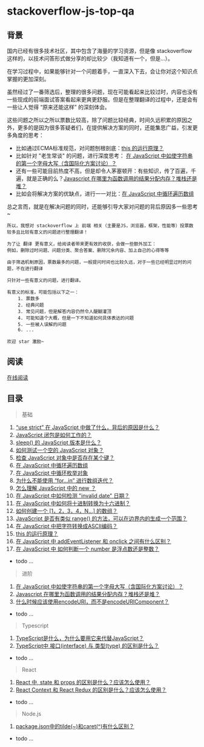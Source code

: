 # stackoverflow-js-top-qa

## 背景

国内已经有很多技术社区，其中包含了海量的学习资源，但是像 stackoverflow 这样的，以技术问答形式做分享的却比较少（我知道有一个，但是...）。

在学习过程中，如果能够针对一个问题着手，一直深入下去，会让你对这个知识点掌握的更加深刻。

虽然经过了一番筛选后，整理的很多问题，现在可能看起来比较过时，内容也没有一些现成的前端面试答案看起来更爽更舒服。但是在整理翻译的过程中，还是会有一些让人觉得 “原来还能这样” 的深刻体会。

这些问题之所以之所以票数比较高，除了问题比较经典，时间久远积累的原因之外，更多的是因为很多答疑者们，在提供解决方案的同时，还能集思广益，引发更多角度的思考：

- 比如通过ECMA标准规范，对问题刨根剖底：[this 的运行原理？](./contents/basic/this.md)
- 比如针对 "老生常谈" 的问题，进行深度思考： [在 JavaScript 中如使字符串的第一个字母大写（含国际化方案讨论）？](./contents/advanced/firstStrToUppercase.md)
- 还有一些可能目前热度不高，但是却令人茅塞顿开：有些知识，传了百遍，千遍，就是正确的么？[Javascript 在哪里为函数调用的结果分配内存？堆栈还是堆？](./contents/advanced/heapAndStack.md)
- 比如会将解决方案的优缺点，进行一一对比：[在 JavaScript 中循环遍历数组](./contents/basic/loopArray.md)

总之言而，就是在解决问题的同时，还能够引导大家对问题的背后原因多一些思考~

    所以，我想对 stackoverflow 上 前端 相关（主要是JS，浏览器，框架，性能等）投票数较多且比较有意义的问题进行整理翻译！
    
    为了让 翻译 更有意义，给阅读者带来更有效的收获，会做一些额外加工：
    例如，删除过时问题、问题分类、聚合答案、删除冗余内容、加上自己的心得等等

    由于筛选机制原因，票数最多的问题，一般提问时间也比较久远，对于一些已经明显过时的问题，不在进行翻译
    
    只针对一些有意义的问题，进行翻译。

    有意义的标准，可能包括以下之一：
        1. 票数多
        2. 经典问题
        3. 常见问题，但是解答内容仍然令人醍醐灌顶
        4. 可能知道个大概，但是一下不知道如何具体表达的问题
        5. 一些被人误解的问题
        6. ...

    欢迎 star 激励~

## 阅读

[在线阅读](https://stackoverflow-js-top-qa.vercel.app)

## 目录

> 基础

1. [“use strict” 在 JavaScript 中做了什么，背后的原因是什么？](./contents/basic/use_strict.md)
2. [JavaScript 闭包是如何工作的？](./contents/basic/closures.md)
3. [sleep() 的 JavaScript 版本是什么？](./contents/basic/sleep.md)
4. [如何测试一个空的 JavaScript 对象？](./contents/basic/emptyObject.md)
5. [检查 JavaScript 对象中是否存在某个键？](./contents/basic/testKeyInBbject.md)
6. [在 JavaScript 中循环遍历数组](./contents/basic/loopArray.md)
7. [在 JavaScript 中循环枚举对象](./contents/basic/enumerateObject.md)
8. [为什么不能使用 “for...in” 进行数组迭代？](./contents/basic/badForInArray.md)
9. [怎么理解 JavaScript 中的 new ？](./contents/basic/new.md)
10. [在 JavaScript 中如何检测 "invalid date" 日期？](./contents/basic/checkInvalidDate.md)
11. [在 JavaScript 中如何将十进制转换为十六进制？](./contents/basic/hexadecimal.md)
12. [如何创建一个 [1，2，3，4，N...] 的数组？](./contents/basic/arrayn.md)
13. [JavaScript 是否有类似 range() 的方法，可以在边界内的生成一个范围？](./contents/basic/range.md)
14. [在 JavaScript 中把字符转换成ASCII编码？](./contents/basic/ascii.md)
15. [this 的运行原理？](./contents/basic/this.md)
16. [在 JavaScript 中 addEventListener 和 onclick 之间有什么区别？](./contents/basic/onclick.md)
17. [在 JavaScript 中 如何判断一个 number 是浮点数还是整数？](./contents/basic/integerVsFloat.md)
- todo ...

> 进阶

1. [在 JavaScript 中如使字符串的第一个字母大写（含国际化方案讨论）？](./contents/advanced/firstStrToUppercase.md)
2. [Javascript 在哪里为函数调用的结果分配内存？堆栈还是堆？](./contents/advanced/heapAndStack.md)
3. [什么时候应该使用encodeURI，而不是encodeURIComponent？](./contents/advanced/encode.md)
- todo ...

> Typescript

1. [TypeScript是什么，为什么要用它来代替JavaScript？](./contents/typescript/index.md)
2. [TypeScript中 接口(interface) 与 类型(type) 的区别是什么？](./contents/typescript/interface.md)
- todo ...

> React

1. [React 中, state 和 props 的区别是什么？应该怎么使用？](./contents/react/stateVsProps.md)
2. [React Context 和 React Redux 的区别是什么？应该怎么使用？](./contents/react/context.md)
- todo ...

> Node.js

1. [package.json中的tilde(~)和caret(^)有什么区别？](./contents/node/packageJSON.md)
- todo ...

